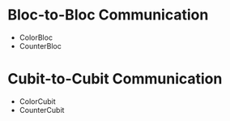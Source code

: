 # Bloc-to-Bloc Communication
- ColorBloc
- CounterBloc

# Cubit-to-Cubit Communication
- ColorCubit
- CounterCubit
